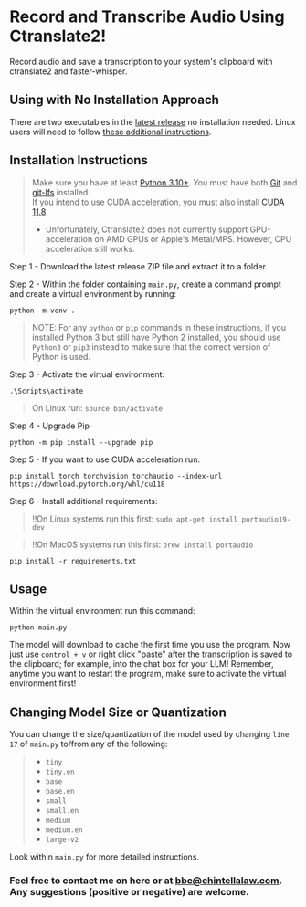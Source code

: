 # Record and Transcribe Audio Using Ctranslate2!
Record audio and save a transcription to your system's clipboard with ctranslate2 and faster-whisper.

## Using with No Installation Approach
There are two executables in the [latest release](https://github.com/BBC-Esq/ctranslate2-faster-whisper-transcriber/releases/tag/v1.1) no installation needed.  Linux users will need to follow [these additional instructions](https://github.com/BBC-Esq/ctranslate2-faster-whisper-transcriber/blob/main/linux_instructions.png).

## Installation Instructions
> Make sure you have at least [Python 3.10+](https://www.python.org/downloads/release/python-31011/).
> You must have both [Git](https://git-scm.com/downloads) and [git-lfs](https://git-lfs.com/) installed.<br>
> If you intend to use CUDA acceleration, you must also install [CUDA 11.8](https://developer.nvidia.com/cuda-11-8-0-download-archive).
  > * Unfortunately, Ctranslate2 does not currently support GPU-acceleration on AMD GPUs or Apple's Metal/MPS. However, CPU acceleration still works.

Step 1 - Download the latest release ZIP file and extract it to a folder.

Step 2 - Within the folder containing ```main.py```, create a command prompt and create a virtual environment by running:
```
python -m venv .
```
  > NOTE: For any ```python``` or ```pip``` commands in these instructions, if you installed Python 3 but still have Python 2 installed, you should use ```Python3``` or ```pip3``` instead to make sure that the correct version of Python is used.

Step 3 - Activate the virtual environment:
```
.\Scripts\activate
```
  > On Linux run: ```source bin/activate```

Step 4 - Upgrade Pip
```
python -m pip install --upgrade pip
```

Step 5 - If you want to use CUDA acceleration run:
```
pip install torch torchvision torchaudio --index-url https://download.pytorch.org/whl/cu118
```

Step 6 - Install additional requirements:
> ‼️On Linux systems run this first: ```sudo apt-get install portaudio19-dev```

> ‼️On MacOS systems run this first: ```brew install portaudio```
```
pip install -r requirements.txt
```

## Usage
Within the virtual environment run this command:
```
python main.py
```
The model will download to cache the first time you use the program.
Now just use ```control + v``` or right click "paste" after the transcription is saved to the clipboard; for example, into the chat box for your LLM!
Remember, anytime you want to restart the program, make sure to activate the virtual environment first!

## Changing Model Size or Quantization
You can change the size/quantization of the model used by changing ```line 17``` of ```main.py``` to/from any of the following:

>  * ```tiny```
>  * ```tiny.en```
>  * ```base```
>  * ```base.en```
>  * ```small```
>  * ```small.en```
>  * ```medium```
>  * ```medium.en```
>  * ```large-v2```

Look within ```main.py``` for more detailed instructions.

### Feel free to contact me on here or at bbc@chintellalaw.com.  Any suggestions (positive or negative) are welcome.

